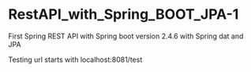 # RestAPI_with_Spring_BOOT_JPA-1
First Spring REST API with Spring boot version 2.4.6 with Spring dat and JPA

Testing url starts with 
localhost:8081/test
